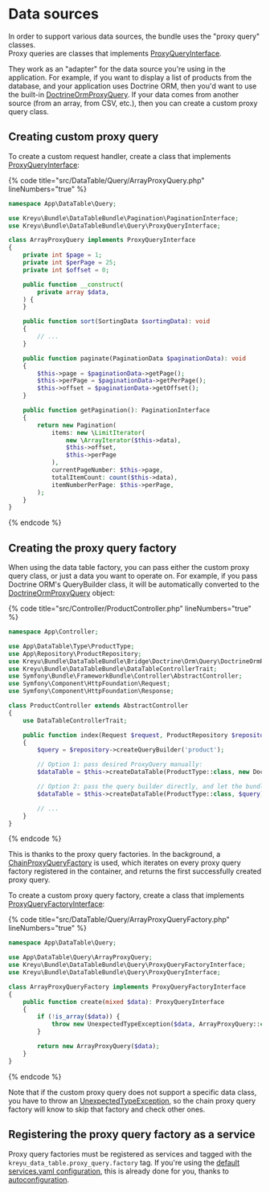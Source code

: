 # Data sources

In order to support various data sources, the bundle uses the "proxy query" classes.\
Proxy queries are classes that implements [ProxyQueryInterface](https://github.com/Kreyu/data-table-bundle/blob/main/src/Query/ProxyQueryInterface.php).

They work as an "adapter" for the data source you're using in the application. For example, if you want to display a list of products from the database, and your application uses Doctrine ORM, then you'd want to use the built-in [DoctrineOrmProxyQuery](https://github.com/Kreyu/data-table-bundle/blob/main/src/Bridge/Doctrine/Orm/Query/DoctrineOrmProxyQuery.php). If your data comes from another source (from an array, from CSV, etc.), then you can create a custom proxy query class.

## Creating custom proxy query <a href="#creating-custom-proxy-query" id="creating-custom-proxy-query"></a>

To create a custom request handler, create a class that implements [ProxyQueryInterface](https://github.com/Kreyu/data-table-bundle/blob/main/src/Query/ProxyQueryInterface.php):

{% code title="src/DataTable/Query/ArrayProxyQuery.php" lineNumbers="true" %}
```php
namespace App\DataTable\Query;

use Kreyu\Bundle\DataTableBundle\Pagination\PaginationInterface;
use Kreyu\Bundle\DataTableBundle\Query\ProxyQueryInterface;

class ArrayProxyQuery implements ProxyQueryInterface
{
    private int $page = 1;
    private int $perPage = 25;
    private int $offset = 0;

    public function __construct(
        private array $data,
    ) {
    }

    public function sort(SortingData $sortingData): void
    {
        // ...
    }

    public function paginate(PaginationData $paginationData): void
    {
        $this->page = $paginationData->getPage();
        $this->perPage = $paginationData->getPerPage();
        $this->offset = $paginationData->getOffset();
    }

    public function getPagination(): PaginationInterface
    {
        return new Pagination(
            items: new \LimitIterator(
                new \ArrayIterator($this->data), 
                $this->offset, 
                $this->perPage
            ),
            currentPageNumber: $this->page,
            totalItemCount: count($this->data),
            itemNumberPerPage: $this->perPage,
        );
    }
}
```
{% endcode %}

## Creating the proxy query factory <a href="#creating-the-proxy-query-factory" id="creating-the-proxy-query-factory"></a>

When using the data table factory, you can pass either the custom proxy query class, or just a data you want to operate on. For example, if you pass Doctrine ORM's QueryBuilder class, it will be automatically converted to the [DoctrineOrmProxyQuery](https://github.com/Kreyu/data-table-bundle/blob/main/src/Bridge/Doctrine/Orm/Query/DoctrineOrmProxyQuery.php) object:

{% code title="src/Controller/ProductController.php" lineNumbers="true" %}
```php
namespace App\Controller;

use App\DataTable\Type\ProductType;
use App\Repository\ProductRepository;
use Kreyu\Bundle\DataTableBundle\Bridge\Doctrine\Orm\Query\DoctrineOrmProxyQuery;
use Kreyu\Bundle\DataTableBundle\DataTableControllerTrait;
use Symfony\Bundle\FrameworkBundle\Controller\AbstractController;
use Symfony\Component\HttpFoundation\Request;
use Symfony\Component\HttpFoundation\Response;

class ProductController extends AbstractController
{
    use DataTableControllerTrait;

    public function index(Request $request, ProductRepository $repository): Response
    {
        $query = $repository->createQueryBuilder('product');

        // Option 1: pass desired ProxyQuery manually:
        $dataTable = $this->createDataTable(ProductType::class, new DoctrineOrmProxyQuery($query));

        // Option 2: pass the query builder directly, and let the bundle do the work:
        $dataTable = $this->createDataTable(ProductType::class, $query);

        // ...
    }
}
```
{% endcode %}

This is thanks to the proxy query factories. In the background, a [ChainProxyQueryFactory](https://github.com/Kreyu/data-table-bundle/blob/main/src/Query/ChainProxyQueryFactory.php) is used, which iterates on every proxy query factory registered in the container, and returns the first successfully created proxy query.

To create a custom proxy query factory, create a class that implements [ProxyQueryFactoryInterface](https://github.com/Kreyu/data-table-bundle/blob/main/src/Query/ProxyQueryFactoryInterface.php):

{% code title="src/DataTable/Query/ArrayProxyQueryFactory.php" lineNumbers="true" %}
```php
namespace App\DataTable\Query;

use App\DataTable\Query\ArrayProxyQuery;
use Kreyu\Bundle\DataTableBundle\Query\ProxyQueryFactoryInterface;
use Kreyu\Bundle\DataTableBundle\Query\ProxyQueryInterface;

class ArrayProxyQueryFactory implements ProxyQueryFactoryInterface
{
    public function create(mixed $data): ProxyQueryInterface
    {
        if (!is_array($data)) {
            throw new UnexpectedTypeException($data, ArrayProxyQuery::class);
        }

        return new ArrayProxyQuery($data);
    }
}
```
{% endcode %}

Note that if the custom proxy query does not support a specific data class, you have to throw an [UnexpectedTypeException](https://github.com/Kreyu/data-table-bundle/blob/main/src/Exception/UnexpectedTypeException.php), so the chain proxy query factory will know to skip that factory and check other ones.

## Registering the proxy query factory as a service <a href="#registering-the-proxy-query-factory-as-a-service" id="registering-the-proxy-query-factory-as-a-service"></a>

Proxy query factories must be registered as services and tagged with the `kreyu_data_table.proxy_query.factory` tag. If you're using the [default services.yaml configuration](https://symfony.com/doc/current/service\_container.html#service-container-services-load-example), this is already done for you, thanks to [autoconfiguration](https://symfony.com/doc/current/service\_container.html#services-autoconfigure).
